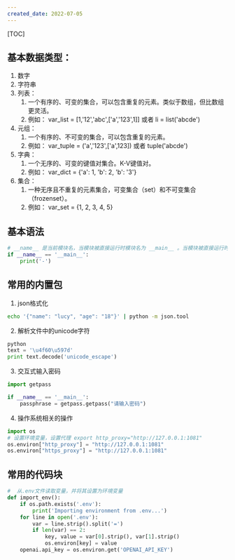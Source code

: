 ```yaml
---
created_date: 2022-07-05
---
```


[TOC]

## 基本数据类型：
1. 数字
2. 字符串
3. 列表：
    1. 一个有序的、可变的集合，可以包含重复的元素。类似于数组，但比数组更灵活。
    1. 例如： var_list = [1,'12','abc',['a','123',1]] 或者 li = list('abcde')
1. 元组：
    1. 一个有序的、不可变的集合，可以包含重复的元素。
    2. 例如： var_tuple = ('a','123',['a',123]) 或者 tuple('abcde')
2. 字典： 
    1. 一个无序的、可变的键值对集合。K-V键值对。 
    2. 例如： var_dict = {'a': 1, 'b': 2, 'b': '3'}
3. 集合： 
    1. 一种无序且不重复的元素集合，可变集合（set）和不可变集合（frozenset）。 
    2. 例如： var_set = {1, 2, 3, 4, 5}

## 基本语法
```python
# __name__ 是当前模块名，当模块被直接运行时模块名为 __main__ 。当模块被直接运行时，代码将被运行，当模块是被导入时，代码不被运行。
if __name__ == '__main__':
    print('-')
```

## 常用的内置包
1. json格式化
```bash
echo '{"name": "lucy", "age": "18"}' | python -m json.tool
```

2. 解析文件中的unicode字符
```python
python
text = '\u4f60\u597d'
print text.decode('unicode_escape')
```

3. 交互式输入密码
```python
import getpass

if __name__ == '__main__':
    passphrase = getpass.getpass("请输入密码")
```

4. 操作系统相关的操作
```python
import os
# 设置环境变量，设置代理 export http_proxy="http://127.0.0.1:1081"
os.environ["http_proxy"] = "http://127.0.0.1:1081"
os.environ["https_proxy"] = "http://127.0.0.1:1081"
```

## 常用的代码块
```py
#  从.env文件读取变量，并将其设置为环境变量
def import_env():
    if os.path.exists('.env'):
        print('Importing environment from .env...')
    for line in open('.env'):
        var = line.strip().split('=')
        if len(var) == 2:
            key, value = var[0].strip(), var[1].strip()
            os.environ[key] = value
    openai.api_key = os.environ.get('OPENAI_API_KEY')
```